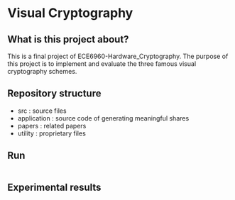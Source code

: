 # Visual Cryptography


## What is this project about?
This is a final project of ECE6960-Hardware_Cryptography.
The purpose of this project is to implement and evaluate the three famous
visual cryptography schemes.


## Repository structure
- src : source files
- application : source code of generating meaningful shares
- papers : related papers
- utility : proprietary files

## Run
```bash
```


## Experimental results

